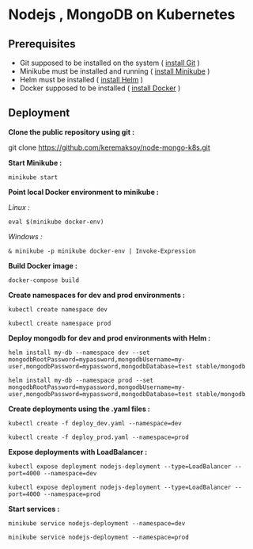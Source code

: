 # Nodejs , MongoDB  on Kubernetes

## Prerequisites
- Git supposed to be installed on the system ( [install Git](https://git-scm.com/book/en/v2/Getting-Started-Installing-Git "Git installation guide") )
- Minikube must be installed and running ( [install Minikube](https://kubernetes.io/docs/tasks/tools/ "installng minikube") )
- Helm must be installed ( [install Helm](https://helm.sh/docs/intro/install/ "installing Helm") )
- Docker supposed to be installed ( [install Docker](https://docs.docker.com/get-docker/ "install docker") )

## Deployment
**Clone the public repository using git :**

git clone https://github.com/keremaksoy/node-mongo-k8s.git

**Start Minikube :**
```
minikube start
```
**Point local Docker environment to minikube :**

*Linux :*
```
eval $(minikube docker-env)
```
*Windows :*
```
& minikube -p minikube docker-env | Invoke-Expression
```

**Build Docker image :**
```
docker-compose build
```
**Create namespaces for dev and prod environments :**
```
kubectl create namespace dev
```
```
kubectl create namespace prod
```

**Deploy mongodb for dev and prod environments with Helm :**
```
helm install my-db --namespace dev --set mongodbRootPassword=mypassword,mongodbUsername=my-user,mongodbPassword=mypassword,mongodbDatabase=test stable/mongodb
```
```
helm install my-db --namespace prod --set mongodbRootPassword=mypassword,mongodbUsername=my-user,mongodbPassword=mypassword,mongodbDatabase=test stable/mongodb
```

**Create deployments using the .yaml files :**
```
kubectl create -f deploy_dev.yaml --namespace=dev
```
```
kubectl create -f deploy_prod.yaml --namespace=prod
```

**Expose deployments with LoadBalancer :**
```
kubectl expose deployment nodejs-deployment --type=LoadBalancer --port=4000 --namespace=dev
```
```
kubectl expose deployment nodejs-deployment --type=LoadBalancer --port=4000 --namespace=prod
```

**Start services :**
```
minikube service nodejs-deployment --namespace=dev
```
```
minikube service nodejs-deployment --namespace=prod
```
